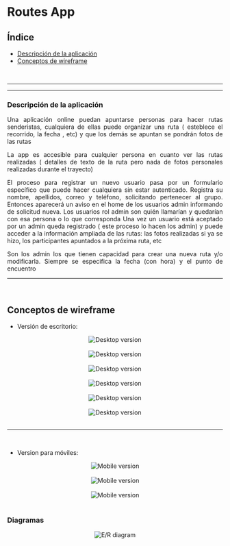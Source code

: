 <div align="justify">

# Routes App

## Índice
- [Descripción de la aplicación](#descripción-de-la-aplicación)
- [Conceptos de wireframe](#conceptos-de-wireframe)

<br/>

***

***

### Descripción de la aplicación

 Una aplicación online puedan apuntarse personas para hacer rutas senderistas, cualquiera de ellas puede organizar una ruta  ( esteblece el recorrido, la fecha , etc) y que los demás se apuntan se pondrán fotos de las rutas

La app es accesible para cualquier persona en cuanto ver las rutas realizadas ( detalles de texto de la ruta pero nada de fotos personales realizadas durante el trayecto)

El proceso para registrar un nuevo usuario pasa por un formulario específico que puede hacer cualquiera sin estar autenticado. Registra su nombre, apellidos, correo y teléfono, solicitando pertenecer al grupo. Entonces aparecerá un aviso en el home de los usuarios admin informando de solicitud nueva. Los usuarios rol admin son quién llamarían y quedarían con esa persona o lo que corresponda
Una vez un usuario está aceptado por un admin queda registrado ( este proceso lo hacen los admin) y puede acceder a la información ampliada de las rutas: las fotos realizadas si ya se hizo, los participantes apuntados a la próxima ruta, etc

Son los admin los que tienen capacidad para crear una nueva ruta y/o modificarla. Siempre se especifica la fecha (con hora) y el punto de encuentro

___

<br/>

## Conceptos de wireframe

- Versión de escritorio:

<div align="center">
    <img src="./img/desktop/Login.png" alt="Desktop version">
</div>

<br/>

<div align="center">
    <img src="./img/desktop/User-Profile.png" alt="Desktop version">
</div>

<br/>

<div align="center">
    <img src="./img/desktop/Admin-Profile.png" alt="Desktop version">
</div>

<br/>

<div align="center">
    <img src="./img/desktop/Routes.png" alt="Desktop version">
</div>

<br/>

<div align="center">
    <img src="./img/desktop/User-Managment.png" alt="Desktop version">
</div>

<br/>

<div align="center">
    <img src="./img/desktop/Route-Managment.png" alt="Desktop version">
</div>

<br/>

____

<br/>

- Version para móviles:

<div align="center">
    <img src="./img/mobile/Home.png" alt="Mobile version">
</div>

<br/>

<div align="center">
    <img src="./img/mobile/Groups.png" alt="Mobile version">
</div>

<br/>

<div align="center">
    <img src="./img/mobile/Profile.png" alt="Mobile version">
</div>

<br/>

### Diagramas

<div align="center">
    <img src="./img/diagrams/routes-aed_entity-relations-diagram.drawio.png" alt="E/R diagram">
</div>

</div>